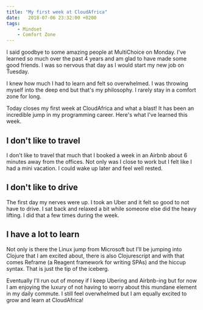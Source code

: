 ```yaml
---
title: "My first week at CloudAfrica"
date:   2018-07-06 23:32:00 +0200
tags:
    - Mindset
    - Comfort Zone
---
```


I said goodbye to some amazing people at MultiChoice on Monday. I've learned so much over the past 4 years and am glad to have made some good friends. I was so nervous that day as I would start my new job on Tuesday.

I knew how much I had to learn and felt so overwhelmed. I was throwing myself into the deep end but that's my philosophy. I rarely stay in a comfort zone for long.

Today closes my first week at CloudAfrica and what a blast! It has been an incredible jump in my programming career. Here's what I've learned this week.

## I don't like to travel
I don't like to travel that much that I booked a week in an Airbnb about 6 minutes away from the offices. Not only was I close to work but I felt like I had a mini vacation. I could wake up later and feel well rested.

## I don't like to drive
The first day my nerves were up. I took an Uber and it felt so good to not have to drive. I sat back and relaxed a bit while someone else did the heavy lifting. I did that a few times during the week.

## I have a lot to learn
Not only is there the Linux jump from Microsoft but I'll be jumping into Clojure that I am excited about, there is also Clojurescript and with that comes Reframe (a Reagent framework for writing SPAs) and the hiccup syntax. That is just the tip of the iceberg.

Eventually I'll run out of money if I keep Ubering and Airbnb-ing but for now I am enjoying the luxury of not having to worry about this mundane element in my daily commute. I still feel overwhelmed but I am equally excited to grow and learn at CloudAfrica!
